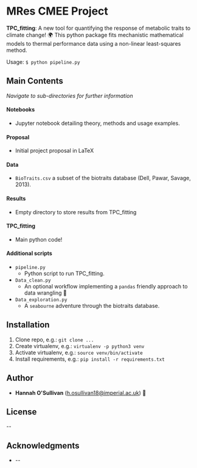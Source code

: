 # MRes CMEE Project

**TPC_fitting**: A new tool for quantifying the response of metabolic traits to climate change! :earth_africa: This python package fits mechanistic mathematical models to thermal performance data using a non-linear least-squares method.

Usage: `$ python pipeline.py`

## Main Contents
*Navigate to sub-directories for further information*

#### Notebooks
* Jupyter notebook detailing theory, methods and usage examples.

#### Proposal
* Initial project proposal in LaTeX

#### Data
* `BioTraits.csv` a subset of the biotraits database (Dell, Pawar, Savage, 2013).

#### Results
* Empty directory to store results from TPC_fitting

#### TPC_fitting
* Main python code!

#### Additional scripts
* `pipeline.py`
    * Python script to run TPC_fitting.
* `Data_clean.py`
    * An optional workflow implementing a `pandas` friendly approach to data wrangling :panda_face:
* `Data_exploration.py`
    * A `seabourne` adventure through the biotraits database.



## Installation
1. Clone repo, e.g.: `git clone ...`
2. Create virtualenv, e.g.: `virtualenv -p python3 venv`
3. Activate virtualenv, e.g.: `source venv/bin/activate`
4. Install requirements, e.g.: `pip install -r requirements.txt`

## Author
* **Hannah O'Sullivan** (h.osullivan18@imperial.ac.uk) :e-mail:

## License

--

## Acknowledgments

* --
